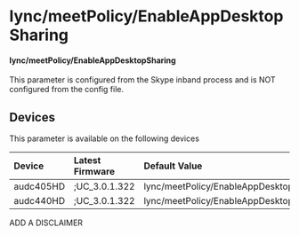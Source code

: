 ﻿---
description: lync/meetPolicy/EnableAppDesktopSharing
search:
    keywords: ['lync','meetPolicy','EnableAppDesktopSharing']
---

# lync/meetPolicy/EnableAppDesktopSharing

#### lync/meetPolicy/EnableAppDesktopSharing

This parameter is configured from the Skype inband process and is NOT configured from the config file.



## Devices
This parameter is available on the following devices

| Device | Latest Firmware | Default Value |
|:---|:---|:---|
| audc405HD | ;UC_3.0.1.322 | lync/meetPolicy/EnableAppDesktopSharing=0 
| audc440HD | ;UC_3.0.1.322 | lync/meetPolicy/EnableAppDesktopSharing=0 

ADD A DISCLAIMER
